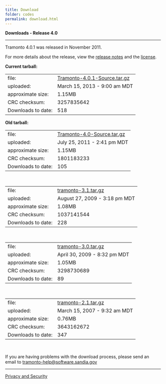 ```yaml
---
title: Download
folder: codes
permalink: download.html
---
```


**Downloads - Release 4.0**

***

Tramonto 4.0.1 was released in November 2011.  

For more details about the release, view the [release notes](../release_notes.html) and the [license](../license.html).  

**Current tarball:**

<table class="currentTarballTable" cellspacing="0" cellpadding="0">
    <tr> 
      <td>file:</td> 
      <td><a href="download_files/Tramonto-4.0.1-Source.tar.gz">Tramonto-4.0.1-Source.tar.gz</a></td>
    </tr> 
    <tr> 
      <td>uploaded:</td> 
      <td>March 15, 2013 - 9:00 am MDT</td>
    </tr> 
    <tr>
      <td>approximate size:</td> 
      <td>1.15MB</td>
    </tr> 
    <tr>
      <td>CRC checksum:</td> 
      <td>3257835642 </td>
    </tr> 
    <tr>
      <td>Downloads to date:</td>
      <td>518</td>
    </tr>
</table>

**Old tarball:**

<table class="currentTarballTable" cellspacing="0" cellpadding="0">
<tr>
  <td>file:</td>
  <td><a href="download_files/Tramonto-4.0-Source.tar.gz">Tramonto-4.0-Source.tar.gz</a></td>
</tr> 
<tr>
  <td>uploaded: </td>
  <td>July 25, 2011 - 2:41 pm MDT</td>
</tr> 
<tr>
  <td>approximate size:</td> 
  <td>1.15MB</td>
</tr> 
<tr>
  <td>CRC checksum:</td> 
  <td>1801183233</td>
</tr> 
<tr>
  <td>Downloads to date:</td>
  <td>105</td>
</tr>
</table> <br />

<table class="currentTarballTable" cellspacing="0" cellpadding="0">
<tr>
  <td>file:</td>
  <td><a href="download_files/Tramonto-3.1-Source.tar.gz">tramonto-3.1.tar.gz</a></td>
</tr> 
<tr>
  <td>uploaded: </td>
  <td>August 27, 2009 - 3:18 pm MDT</td>
</tr> 
<tr>
  <td>approximate size:</td> 
  <td>1.08MB</td>
</tr> 
<tr>
  <td>CRC checksum:</td> 
  <td>1037141544
</td>
</tr> 
<tr>
  <td>Downloads to date:</td>
  <td>228</td>
</tr>
</table> <br />


<table class="currentTarballTable" cellspacing="0" cellpadding="0">
<tr>
  <td>file:</td>
  <td><a href="download_files/Tramonto-3.0-Source.tar.gz">tramonto-3.0.tar.gz</a></td>
</tr> 
<tr>
  <td>uploaded: </td>
  <td>April 30, 2009 - 8:32 pm MDT</td>
</tr>
<tr>
  <td>approximate size:</td> <td>1.05MB</td>
</tr> 
<tr>
  <td>CRC checksum:</td> 
  <td>3298730689</td>
</tr> 
<tr>
  <td>Downloads to date:</td>
  <td>89</td>
</tr>
</table> <br />

<table class="currentTarballTable" cellspacing="0" cellpadding="0">
<tr> 
  <td>file:</td> 
  <td><a href="download_files/Tramonto-2.1-Source.tar.gz">tramonto-2.1.tar.gz</a></td>
</tr> 
<tr> 
  <td>uploaded: </td> 
  <td>March 15, 2007 - 9:32 am MDT</td>
</tr>
<tr>
  <td>approximate size:</td> 
  <td>0.76MB</td>
</tr> 
<tr>
  <td>CRC checksum:</td> 
  <td>3643162672</td>
</tr> 
<tr>
  <td>Downloads to date:</td>
  <td>347</td>
</tr>
</table> <br />

If you are having problems with the download process, please send an email to [tramonto-help@software.sandia.gov](mailto:tramonto-help@software.sandia.gov)

***

[Privacy and Security](http://www.sandia.gov/general/privacy-security/index.html)   